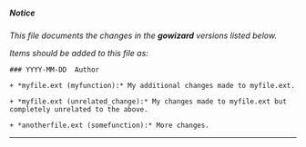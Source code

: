 ##### Notice

*This file documents the changes in the ***gowizard*** versions listed
below.*

*Items should be added to this file as:*

    ### YYYY-MM-DD  Author

    + *myfile.ext (myfunction):* My additional changes made to myfile.ext.

    + *myfile.ext (unrelated_change):* My changes made to myfile.ext but
    completely unrelated to the above.

    + *anotherfile.ext (somefunction):* More changes.

***


